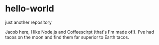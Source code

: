 # hello-world
just another repository

Jacob here, I like Node.js and Coffeescirpt (that's I'm made of!).
I've had tacos on the moon and find them far superior to Earth tacos.
